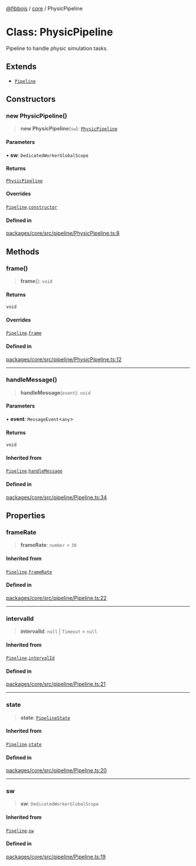 [@fibbojs](/api/index) / [core](/api/core) / PhysicPipeline

# Class: PhysicPipeline

Pipeline to handle physic simulation tasks.

## Extends

- [`Pipeline`](Pipeline.md)

## Constructors

### new PhysicPipeline()

> **new PhysicPipeline**(`sw`): [`PhysicPipeline`](PhysicPipeline.md)

#### Parameters

• **sw**: `DedicatedWorkerGlobalScope`

#### Returns

[`PhysicPipeline`](PhysicPipeline.md)

#### Overrides

[`Pipeline`](Pipeline.md).[`constructor`](Pipeline.md#constructors)

#### Defined in

[packages/core/src/pipeline/PhysicPipeline.ts:8](https://github.com/fibbojs/fibbo/blob/ca0e011a21c87d9c4978217c9b9041de6ed31595/packages/core/src/pipeline/PhysicPipeline.ts#L8)

## Methods

### frame()

> **frame**(): `void`

#### Returns

`void`

#### Overrides

[`Pipeline`](Pipeline.md).[`frame`](Pipeline.md#frame)

#### Defined in

[packages/core/src/pipeline/PhysicPipeline.ts:12](https://github.com/fibbojs/fibbo/blob/ca0e011a21c87d9c4978217c9b9041de6ed31595/packages/core/src/pipeline/PhysicPipeline.ts#L12)

***

### handleMessage()

> **handleMessage**(`event`): `void`

#### Parameters

• **event**: `MessageEvent`\<`any`\>

#### Returns

`void`

#### Inherited from

[`Pipeline`](Pipeline.md).[`handleMessage`](Pipeline.md#handlemessage)

#### Defined in

[packages/core/src/pipeline/Pipeline.ts:34](https://github.com/fibbojs/fibbo/blob/ca0e011a21c87d9c4978217c9b9041de6ed31595/packages/core/src/pipeline/Pipeline.ts#L34)

## Properties

### frameRate

> **frameRate**: `number` = `30`

#### Inherited from

[`Pipeline`](Pipeline.md).[`frameRate`](Pipeline.md#framerate)

#### Defined in

[packages/core/src/pipeline/Pipeline.ts:22](https://github.com/fibbojs/fibbo/blob/ca0e011a21c87d9c4978217c9b9041de6ed31595/packages/core/src/pipeline/Pipeline.ts#L22)

***

### intervalId

> **intervalId**: `null` \| `Timeout` = `null`

#### Inherited from

[`Pipeline`](Pipeline.md).[`intervalId`](Pipeline.md#intervalid)

#### Defined in

[packages/core/src/pipeline/Pipeline.ts:21](https://github.com/fibbojs/fibbo/blob/ca0e011a21c87d9c4978217c9b9041de6ed31595/packages/core/src/pipeline/Pipeline.ts#L21)

***

### state

> **state**: [`PipelineState`](../enumerations/PipelineState.md)

#### Inherited from

[`Pipeline`](Pipeline.md).[`state`](Pipeline.md#state)

#### Defined in

[packages/core/src/pipeline/Pipeline.ts:20](https://github.com/fibbojs/fibbo/blob/ca0e011a21c87d9c4978217c9b9041de6ed31595/packages/core/src/pipeline/Pipeline.ts#L20)

***

### sw

> **sw**: `DedicatedWorkerGlobalScope`

#### Inherited from

[`Pipeline`](Pipeline.md).[`sw`](Pipeline.md#sw)

#### Defined in

[packages/core/src/pipeline/Pipeline.ts:19](https://github.com/fibbojs/fibbo/blob/ca0e011a21c87d9c4978217c9b9041de6ed31595/packages/core/src/pipeline/Pipeline.ts#L19)
